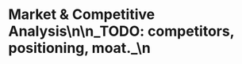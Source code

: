 <!-- status: stub; target: 150+ words -->
<!-- status: stub; target: 150+ words -->
<!-- status: stub; target: 150+ words -->
# Market & Competitive Analysis\n\n_TODO: competitors, positioning, moat._\n



